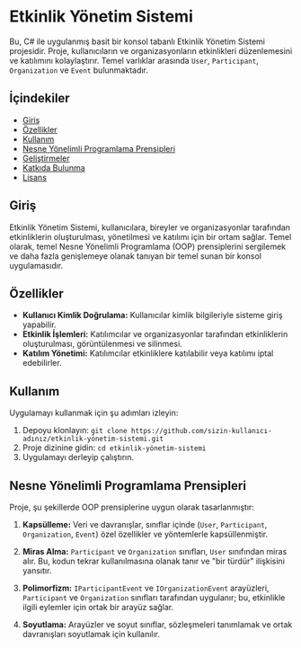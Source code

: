 # Etkinlik Yönetim Sistemi

Bu, C# ile uygulanmış basit bir konsol tabanlı Etkinlik Yönetim Sistemi projesidir. Proje, kullanıcıların ve organizasyonların etkinlikleri düzenlemesini ve katılımını kolaylaştırır. Temel varlıklar arasında `User`, `Participant`, `Organization` ve `Event` bulunmaktadır.

## İçindekiler

- [Giriş](#giriş)
- [Özellikler](#özellikler)
- [Kullanım](#kullanım)
- [Nesne Yönelimli Programlama Prensipleri](#nesne-yönelimli-programlama-prensipleri)
- [Geliştirmeler](#geliştirmeler)
- [Katkıda Bulunma](#katkıda-bulunma)
- [Lisans](#lisans)

## Giriş

Etkinlik Yönetim Sistemi, kullanıcılara, bireyler ve organizasyonlar tarafından etkinliklerin oluşturulması, yönetilmesi ve katılımı için bir ortam sağlar. Temel olarak, temel Nesne Yönelimli Programlama (OOP) prensiplerini sergilemek ve daha fazla genişlemeye olanak tanıyan bir temel sunan bir konsol uygulamasıdır.

## Özellikler

- **Kullanıcı Kimlik Doğrulama:** Kullanıcılar kimlik bilgileriyle sisteme giriş yapabilir.
- **Etkinlik İşlemleri:** Katılımcılar ve organizasyonlar tarafından etkinliklerin oluşturulması, görüntülenmesi ve silinmesi.
- **Katılım Yönetimi:** Katılımcılar etkinliklere katılabilir veya katılımı iptal edebilirler.

## Kullanım

Uygulamayı kullanmak için şu adımları izleyin:

1. Depoyu klonlayın: `git clone https://github.com/sizin-kullanıcı-adınız/etkinlik-yönetim-sistemi.git`
2. Proje dizinine gidin: `cd etkinlik-yönetim-sistemi`
3. Uygulamayı derleyip çalıştırın.

## Nesne Yönelimli Programlama Prensipleri

Proje, şu şekillerde OOP prensiplerine uygun olarak tasarlanmıştır:

1. **Kapsülleme:** Veri ve davranışlar, sınıflar içinde (`User`, `Participant`, `Organization`, `Event`) özel özellikler ve yöntemlerle kapsüllenmiştir.

2. **Miras Alma:** `Participant` ve `Organization` sınıfları, `User` sınıfından miras alır. Bu, kodun tekrar kullanılmasına olanak tanır ve "bir türdür" ilişkisini yansıtır.

3. **Polimorfizm:** `IParticipantEvent` ve `IOrganizationEvent` arayüzleri, `Participant` ve `Organization` sınıfları tarafından uygulanır; bu, etkinlikle ilgili eylemler için ortak bir arayüz sağlar.

4. **Soyutlama:** Arayüzler ve soyut sınıflar, sözleşmeleri tanımlamak ve ortak davranışları soyutlamak için kullanılır.

